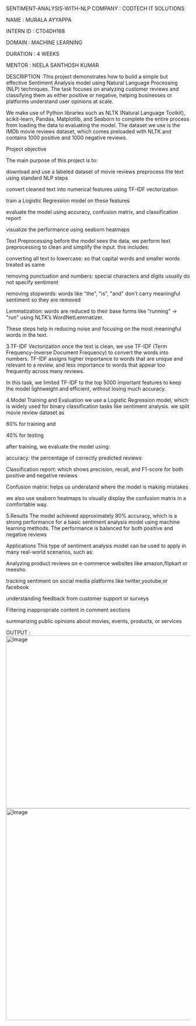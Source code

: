 SENTIMENT-ANALYSIS-WITH-NLP COMPANY : CODTECH IT SOLUTIONS

NAME : MURALA AYYAPPA

INTERN ID : CT04DH168

DOMAIN : MACHINE LEARNING

DURATION : 4 WEEKS

MENTOR : NEELA SANTHOSH KUMAR

DESCRIPTION :This project demonstrates how to build a simple but effective Sentiment Analysis model using Natural Language Processing (NLP) techniques. The task focuses on analyzing customer reviews and classifying them as either positive or negative, helping businesses or platforms understand user opinions at scale.

We make use of Python libraries such as NLTK (Natural Language Toolkit), scikit-learn, Pandas, Matplotlib, and Seaborn to complete the entire process from loading the data to evaluating the model. The dataset we use is the IMDb movie reviews dataset, which comes preloaded with NLTK and contains 1000 positive and 1000 negative reviews.

Project objective

The main purpose of this project is to:

download and use a labeled dataset of movie reviews preprocess the text using standard NLP steps

convert cleaned text into numerical features using TF-IDF vectorization

train a Logistic Regression model on these features

evaluate the model using accuracy, confusion matrix, and classification report

visualize the performance using seaborn heatmaps

Text Preprocessing before the model sees the data, we perform text preprocessing to clean and simplify the input. this includes:

converting all text to lowercase: so that capital words and smaller words treated as same

removing punctuation and numbers: special characters and digits usually do not specify sentiment

removing stopwords: words like "the", "is", "and" don't carry meaningful sentiment so they are removed

Lemmatization: words are reduced to their base forms like "running" → "run" using NLTK’s WordNetLemmatizer.

These steps help in reducing noise and focusing on the most meaningful words in the text.

3.TF-IDF Vectorization once the text is clean, we use TF-IDF (Term Frequency–Inverse Document Frequency) to convert the words into numbers. TF-IDF assigns higher importance to words that are unique and relevant to a review, and less importance to words that appear too frequently across many reviews.

In this task, we limited TF-IDF to the top 5000 important features to keep the model lightweight and efficient, without losing much accuracy.

4.Model Training and Evaluation we use a Logistic Regression model, which is widely used for binary classification tasks like sentiment analysis. we split movie review dataset as

60% for training and

40% for testing

after training, we evaluate the model using:

accuracy: the percentage of correctly predicted reviews

Classification report: which shows precision, recall, and F1-score for both positive and negative reviews

Confusion matrix: helps us understand where the model is making mistakes

we also use seaborn heatmaps to visually display the confusion matrix in a comfortable way.

5.Results The model achieved approximately 80% accuracy, which is a strong performance for a basic sentiment analysis model using machine learning methods. The performance is balanced for both positive and negative reviews

Applications This type of sentiment analysis model can be used to apply in many real-world scenarios, such as:

Analyzing product reviews on e-commerce websites like amazon,flipkart or meesho.

tracking sentiment on social media platforms like twitter,youtube,or facebook

understanding feedback from customer support or surveys

Filtering inappropriate content in comment sections

summarizing public opinions about movies, events, products, or services

OUTPUT :
<img width="708" height="472" alt="Image" src="https://github.com/user-attachments/assets/ce5003af-3eec-48a5-879a-d45f587814b6" />
<img width="744" height="579" alt="Image" src="https://github.com/user-attachments/assets/448e0e70-e491-4360-89e2-f3493af787c9" />
